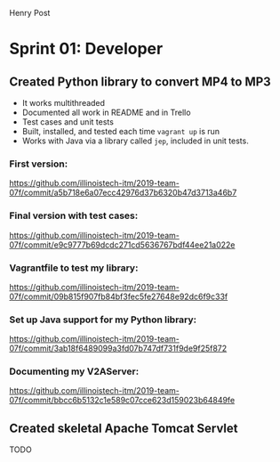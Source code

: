 Henry Post

# Sprint 01: Developer

## Created Python library to convert MP4 to MP3

  - It works multithreaded
  - Documented all work in README and in Trello
  - Test cases and unit tests
  - Built, installed, and tested each time `vagrant up` is run
  - Works with Java via a library called `jep`, included in unit tests.
  
### First version:  

  https://github.com/illinoistech-itm/2019-team-07f/commit/a5b718e6a07ecc42976d37b6320b47d3713a46b7
  
### Final version with test cases:  

  https://github.com/illinoistech-itm/2019-team-07f/commit/e9c9777b69dcdc271cd5636767bdf44ee21a022e

### Vagrantfile to test my library:  
  
  https://github.com/illinoistech-itm/2019-team-07f/commit/09b815f907fb84bf3fec5fe27648e92dc6f9c33f
  
### Set up Java support for my Python library:
  
  https://github.com/illinoistech-itm/2019-team-07f/commit/3ab18f6489099a3fd07b747df731f9de9f25f872
  
### Documenting my V2AServer:
  
  https://github.com/illinoistech-itm/2019-team-07f/commit/bbcc6b5132c1e589c07cce623d159023b64849fe

## Created skeletal Apache Tomcat Servlet

  TODO
